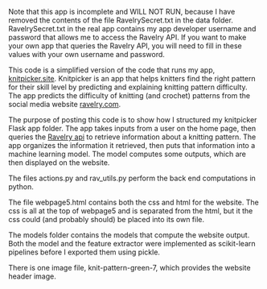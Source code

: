 Note that this app is incomplete and WILL NOT RUN, because I have removed the contents of the file RavelrySecret.txt in the data folder. RavelrySecret.txt in the real app contains my app developer username and password that allows me to access the Ravelry API. If you want to make your own app that queries the Ravelry API, you will need to fill in these values with your own username and password.

This code is a simplified version of the code that runs my app, [knitpicker.site](http://www.knitpicker.site). Knitpicker is an app that helps knitters find the right pattern for their skill level by predicting and explaining knitting pattern difficulty. The app predicts the difficulty of knitting (and crochet) patterns from the social media website [ravelry.com](https://www.ravelry.com).

The purpose of posting this code is to show how I structured my knitpicker Flask app folder. The app takes inputs from a user on the home page, then queries the [Ravelry api](https://www.ravelry.com/api#patterns_patterns) to retrieve information about a knitting pattern. The app organizes the information it retrieved, then puts that information into a machine learning model. The model computes some outputs, which are then displayed on the website.

The files actions.py and rav_utils.py perform the back end computations in python.

The file webpage5.html contains both the css and html for the website. The css is all at the top of webpage5 and is separated from the html, but it the css could (and probably should) be placed into its own file.

The models folder contains the models that compute the website output. Both the model and the feature extractor were implemented as scikit-learn pipelines before I exported them using pickle.

There is one image file, knit-pattern-green-7, which provides the website header image.
